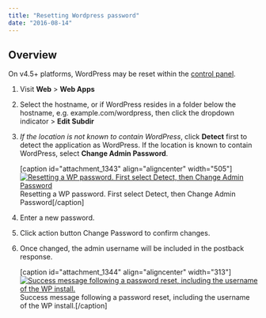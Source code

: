 ```yaml
---
title: "Resetting Wordpress password"
date: "2016-08-14"
---
```


## Overview

On v4.5+ platforms, WordPress may be reset within the [control panel](https://kb.apnscp.com/control-panel/logging-into-the-control-panel/).

1. Visit **Web** > **Web Apps**
2. Select the hostname, or if WordPress resides in a folder below the hostname, e.g. example.com/wordpress, then click the dropdown indicator > **Edit Subdir**
3. _If the location is not known to contain WordPress_, click **Detect** first to detect the application as WordPress. If the location is known to contain WordPress, select **Change Admin Password**.
    
    \[caption id="attachment\_1343" align="aligncenter" width="505"\][![Resetting a WP password. First select Detect, then Change Admin Password](https://kb.apnscp.com/wp-content/uploads/2016/08/wordpress-change-pw-process.png)](https://kb.apnscp.com/wp-content/uploads/2016/08/wordpress-change-pw-process.png) Resetting a WP password. First select Detect, then Change Admin Password\[/caption\]
4. Enter a new password.
5. Click action button Change Password to confirm changes.
6. Once changed, the admin username will be included in the postback response.
    
    \[caption id="attachment\_1344" align="aligncenter" width="313"\][![Success message following a password reset, including the username of the WP install.](https://kb.apnscp.com/wp-content/uploads/2016/08/wordpress-pb-success.png)](https://kb.apnscp.com/wp-content/uploads/2016/08/wordpress-pb-success.png) Success message following a password reset, including the username of the WP install.\[/caption\]
